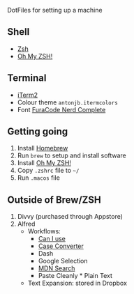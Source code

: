 DotFiles for setting up a machine

## Shell

- [Zsh](http://www.zsh.org/)
- [Oh My ZSH!](https://ohmyz.sh/)

## Terminal

- [iTerm2](https://www.iterm2.com/)
- Colour theme `antonjb.itermcolors`
- Font [FuraCode Nerd Complete](https://github.com/ryanoasis/nerd-fonts)

## Getting going

1. Install [Homebrew](https://brew.sh/)
2. Run `brew` to setup and install software
3. Install [Oh My ZSH!](https://ohmyz.sh/)
4. Copy `.zshrc` file to `~/`
5. Run `.macos` file

## Outside of Brew/ZSH

1. Divvy (purchased through Appstore)
2. Alfred
   - Workflows:
     - [Can I use](https://github.com/willfarrell/alfred-caniuse-workflow)
     - [Case Converter](http://dfay.fastmail.fm/alfred/)
     - Dash
     - Google Selection
     - [MDN Search](https://github.com/gilbarbara/alfred-workflows/tree/master/mdn-search)
     - Paste Cleanly \* Plain Text
   - Text Expansion: stored in Dropbox
